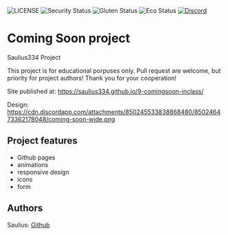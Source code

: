 ![LICENSE](https://img.shields.io/badge/license-MIT-blue.svg?style=flat-square)
![Security Status](https://img.shields.io/security-headers?label=Security&url=https%3A%2F%2Fgithub.com&style=flat-square)
![Gluten Status](https://img.shields.io/badge/Gluten-Free-green.svg)
![Eco Status](https://img.shields.io/badge/ECO-Friendly-green.svg)
[![Discord](https://discord.com/api/guilds/571393319201144843/widget.png)](https://discord.gg/dRwW4rw)

# Coming Soon project

Saulius334 Project

This project is for educational porpuses only. Pull request are welcome, but priority for project authors! Thank you for your cooperation!

Site published at: https://saulius334.github.io/9-comingsoon-inclass/

Design: https://cdn.discordapp.com/attachments/850245533838868480/850246473362178048/coming-soon-wide.png

## Project features

-   Github pages
-   animations
-   responsive design
-   icons
-   form

## Authors

Saulius: [Github](https://github.com/Saulius334)